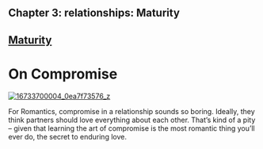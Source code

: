 Chapter  3: relationships: Maturity
----------------------------------

[Maturity](../category/relationships/maturity/index.html)
---------------------------------------------------------

On Compromise
=============

[![16733700004\_0ea7f73576\_z](http://i1.wp.com/www.thebookoflife.org/wp-content/uploads/2015/05/16733700004_0ea7f73576_z.jpg?resize=635%2C476)](http://i0.wp.com/www.thebookoflife.org/wp-content/uploads/2015/05/16733700004_0ea7f73576_z.jpg)

For Romantics, compromise in a relationship sounds so boring. Ideally, they think partners should love everything about each other. That’s kind of a pity – given that learning the art of compromise is the most romantic thing you’ll ever do, the secret to enduring love.

